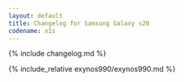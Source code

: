 ```yaml
---
layout: default
title: Changelog for Samsung Galaxy s20
codename: x1s
---
```


{% include changelog.md %}

{% include_relative exynos990/exynos990.md %}
